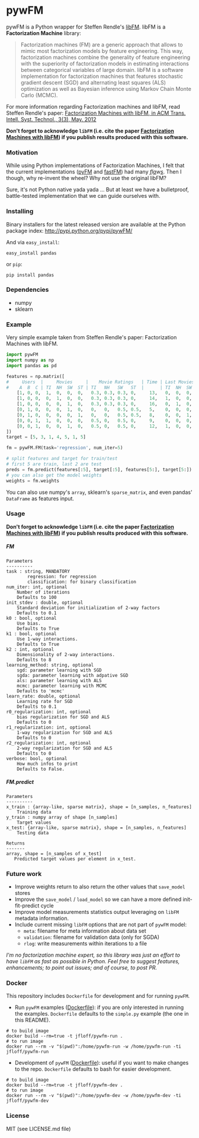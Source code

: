pywFM
======

pywFM is a Python wrapper for Steffen Rendle's [libFM](http://libfm.org/). libFM is a **Factorization Machine** library:

> Factorization machines (FM) are a generic approach that allows to mimic most factorization models by feature engineering. This way, factorization machines combine the generality of feature engineering with the superiority of factorization models in estimating interactions between categorical variables of large domain. libFM is a software implementation for factorization machines that features stochastic gradient descent (SGD) and alternating least squares (ALS) optimization as well as Bayesian inference using Markov Chain Monte Carlo (MCMC).

For more information regarding Factorization machines and libFM, read Steffen Rendle's paper: [Factorization Machines with libFM, in ACM Trans. Intell. Syst. Technol., 3(3), May. 2012](http://www.csie.ntu.edu.tw/~b97053/paper/Factorization%20Machines%20with%20libFM.pdf)

**Don't forget to acknowledge `libFM` (i.e. cite the paper [Factorization Machines with libFM](http://libfm.org/#publications)) if you publish results produced with this software.**


### Motivation
While using Python implementations of Factorization Machines, I felt that the current implementations ([pyFM](https://github.com/coreylynch/pyFM) and [fastFM](https://github.com/ibayer/fastFM/)) had many *[f](https://github.com/coreylynch/pyFM/issues/3)l[a](https://github.com/ibayer/fastFM/blob/master/examples/warm_start_als.py#L45)w[s](https://github.com/ibayer/fastFM/issues/13)*. Then I though, why re-invent the wheel? Why not use the original libFM?

Sure, it's not Python native yada yada ... But at least we have a bulletproof, battle-tested implementation that we can guide ourselves with.

### Installing
Binary installers for the latest released version are available at the Python package index: http://pypi.python.org/pypi/pywFM/

And via `easy_install`:
```shell
easy_install pandas
```

or `pip`:
```shell
pip install pandas
```

### Dependencies

* numpy
* sklearn

### Example

Very simple example taken from Steffen Rendle's paper: Factorization Machines with libFM.

```py
import pywFM
import numpy as np
import pandas as pd

features = np.matrix([
#     Users  |     Movies     |    Movie Ratings   | Time | Last Movies Rated
#    A  B  C | TI  NH  SW  ST | TI   NH   SW   ST  |      | TI  NH  SW  ST
    [1, 0, 0,  1,  0,  0,  0,   0.3, 0.3, 0.3, 0,     13,   0,  0,  0,  0 ],
    [1, 0, 0,  0,  1,  0,  0,   0.3, 0.3, 0.3, 0,     14,   1,  0,  0,  0 ],
    [1, 0, 0,  0,  0,  1,  0,   0.3, 0.3, 0.3, 0,     16,   0,  1,  0,  0 ],
    [0, 1, 0,  0,  0,  1,  0,   0,   0,   0.5, 0.5,   5,    0,  0,  0,  0 ],
    [0, 1, 0,  0,  0,  0,  1,   0,   0,   0.5, 0.5,   8,    0,  0,  1,  0 ],
    [0, 0, 1,  1,  0,  0,  0,   0.5, 0,   0.5, 0,     9,    0,  0,  0,  0 ],
    [0, 0, 1,  0,  0,  1,  0,   0.5, 0,   0.5, 0,     12,   1,  0,  0,  0 ]
])
target = [5, 3, 1, 4, 5, 1, 5]

fm = pywFM.FM(task='regression', num_iter=5)

# split features and target for train/test
# first 5 are train, last 2 are test
preds = fm.predict(features[:5], target[:5], features[5:], target[5:])
# you can also get the model weights
weights = fm.weights
```

You can also use numpy's `array`, sklearn's `sparse_matrix`, and even pandas' `DataFrame` as features input.

### Usage

**Don't forget to acknowledge `libFM` (i.e. cite the paper [Factorization Machines with libFM](http://libfm.org/#publications)) if you publish results produced with this software.**

##### FM

```
Parameters
----------
task : string, MANDATORY
        regression: for regression
        classification: for binary classification
num_iter: int, optional
    Number of iterations
    Defaults to 100
init_stdev : double, optional
    Standard deviation for initialization of 2-way factors
    Defaults to 0.1
k0 : bool, optional
    Use bias.
    Defaults to True
k1 : bool, optional
    Use 1-way interactions.
    Defaults to True
k2 : int, optional
    Dimensionality of 2-way interactions.
    Defaults to 8
learning_method: string, optional
    sgd: parameter learning with SGD
    sgda: parameter learning with adpative SGD
    als: parameter learning with ALS
    mcmc: parameter learning with MCMC
    Defaults to 'mcmc'
learn_rate: double, optional
    Learning rate for SGD
    Defaults to 0.1
r0_regularization: int, optional
    bias regularization for SGD and ALS
    Defaults to 0
r1_regularization: int, optional
    1-way regularization for SGD and ALS
    Defaults to 0
r2_regularization: int, optional
    2-way regularization for SGD and ALS
    Defaults to 0
verbose: bool, optional
    How much infos to print
    Defaults to False.
```

##### FM.predict
```
Parameters
----------
x_train : {array-like, sparse matrix}, shape = [n_samples, n_features]
    Training data
y_train : numpy array of shape [n_samples]
    Target values
x_test: {array-like, sparse matrix}, shape = [n_samples, n_features]
    Testing data

Returns
-------
array, shape = [n_samples of x_test]
   Predicted target values per element in x_test.
```

### Future work

* Improve weights return to also return the other values that `save_model` stores
* Improve the `save_model` / `load_model` so we can have a more defined init-fit-predict cycle
* Improve model measurements statistics output leveraging on `libFM` metadata information.
* Include current missing `libFM` options that are not part of `pywFM` model:
  * `meta`: filename for meta information about data set
  * `validation`: filename for validation data (only for SGDA)
  * `rlog`: write measurements within iterations to a file

*I'm no factorization machine expert, so this library was just an effort to have `libFM` as fast as possible in Python. Feel free to suggest features, enhancements; to point out issues; and of course, to post PR.*


### Docker
This repository includes `Dockerfile` for development and for running `pywFM`.

* Run `pywFM` examples ([Dockerfile](examples/Dockerfile)): if you are only interested in running the examples. `Dockerfile` defaults to the `simple.py` example (the one in this README).
```shell
# to build image
docker build --rm=true -t jfloff/pywfm-run .
# to run image
docker run --rm -v "$(pwd)":/home/pywfm-run -w /home/pywfm-run -ti jfloff/pywfm-run
```

* Development of `pywFM` ([Dockerfile](Dockerfile)): useful if you want to make changes to the repo. `Dockerfile` defaults to bash for easier development.
```shell
# to build image
docker build --rm=true -t jfloff/pywfm-dev .
# to run image
docker run --rm -v "$(pwd)":/home/pywfm-dev -w /home/pywfm-dev -ti jfloff/pywfm-dev
```

### License

MIT (see LICENSE.md file)
